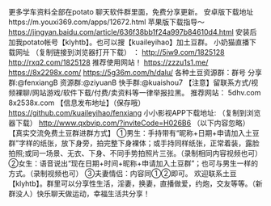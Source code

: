 更多学车资料全部在potato 聊天软件群里面，免费分享更新。
安卓版下载地址https://m.youxi369.com/apps/12672.html
苹果版下载指导～https://jingyan.baidu.com/article/636f38bb1f24a997b84610d4.html
安装后加我potato帐号【klyhtb】。也可以搜【kuaileyihao】加土豆群。
小奶猫直播下载网址
（复制链接到浏览器打开下载） ： 
http://5iw9.com/1825128
 http://rxq2.com/1825128
推荐使用网站！
https://zzzu1s1.me/
https://8x2298x.com/
https://5g36m.com/h/dalu/
各种土豆资源群：群号
分享群:@fenxiangB 资源群:@ziyuanB
快手群:@kuaishou7
【注意】留联系方式/视频裸聊/网站游戏/软件下载/付费/卖资料等一律举报拉黑。
推荐网站：
5dhv.com
8x2538x.com
【信息发布地址】（保存哦）
https://github.com/kuaileyihao/fenxiang
小小影视APP下载地址:
（复制到浏览器下载） http://www.qxbvip.com/?inviteCode=H026B6
（以下内容忽略）
【真实交流免费土豆群进群方式】
①男生：手持带有“昵称+日期+申请加入土豆群”字样的纸张，放下身旁，拍完整下身裸体；或手持同样纸张，正常着装，露脸拍照;或同一场景、无衣、下身、不同手势拍照片三张。（录制相同内容视频也可）
②女生：语音说出“现在日期+时间+昵称+申请加入土豆群”；也可与男生一样的方式。（录制视频也可）
③夫妻情侣：内容同①②即可。
欢迎联系土豆【klyhtb】。群里可以分享性生活，淫妻，换妻，直播做爱，约炮，交友等等。（新群没人）快乐聊天做运动，幸福生活共分享！
